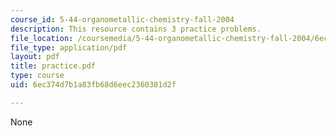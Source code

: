 ```yaml
---
course_id: 5-44-organometallic-chemistry-fall-2004
description: This resource contains 3 practice problems.
file_location: /coursemedia/5-44-organometallic-chemistry-fall-2004/6ec374d7b1a83fb68d6eec2360381d2f_practice.pdf
file_type: application/pdf
layout: pdf
title: practice.pdf
type: course
uid: 6ec374d7b1a83fb68d6eec2360381d2f

---
```

None
